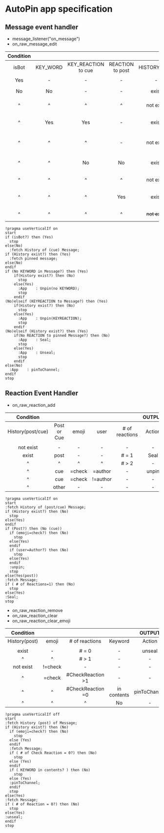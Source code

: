# AutoPin app specification

## Message event handler

+ message_listener("on_message")
+ on_raw_message_edit

|Condition |        |            |          |           |OUTPUT |       | |
|:---:     |:---:      |:---:       |:---:     |:---:      |:---:  |:---:  |:---  |
|isBot     |KEY_WORD   |KEY_REACTION</br> to cue|REACTION</br> to post |HISTORY(post)    |App.   |History|Comment|
|||||||||
|Yes       |-          |-           |-         |-          |-      |-      |Bot    |
|No        |No         |-           |-         |exist      |unpin  |delete |Keyword Deleted|
|^         |^          |^           |^         |not exist  |-      |-      |Nominal Message|
|^         |Yes        |Yes         |-         |exist      |unpin  |delete |*unusual case but exist|
|^         |^          |^           |-         |not exist  |-      |-      |edit unpinned message|
|^         |^          |No          |No        |exist      |unseal |-      |edit pinned message|
|^         |^          |^           |^         |not exist  |pin    |add    |pin new message|
|^         |^          |^           |Yes       |exist      |seal   |-      |edit sealed message|
|^         |^          |^           |^         |~~not exist~~  |~~seal~~   |~~add~~    |non exist case|

```plantuml
!pragma useVerticalIf on
start
if (isBot?) then (Yes)
  stop
else(No)
  :fetch History of (cue) Message;
if (History exist?) then (Yes)
  :fetch pinned message;
else(No)
endif
if (No KEYWORD in Message?) then (Yes)
    if(History exist?) then (No)
      stop
    else(Yes)
      :App    : Unpin(no KEYWORD);
      stop
    endif
(No)elseif (KEYREACTION to Message?) then (Yes)
    if(History exist?) then (No)
      stop
    else(Yes)
      :App    : Unpin(KEYREACTION);
      stop
    endif
(No)elseif (History exist?) then (Yes)
    if(No REACTION to pinned Message?) then (No)
      :App    : Seal;
      stop
    else(Yes)
      :App    : Unseal;
      stop
    endif
else(No)
  :App    : pinToChannel;
endif
stop
```

## Reaction Event Handler

+ on_raw_reaction_add

|Condition            |             |       |        |                |OUTPUT  |
|:---:                |:---:        |:---:  |:---:   |:---:           |:---:   |
|History(post/cue)    | Post or Cue | emoji | user   | # of reactions |Action  |
|                     |             |       |        |                |        |
|not exist            |-            |-      |-       |-               |-       |
|exist                |post         |-      |-       | # = 1          |Seal    |
|^                    |^            |^      |^       | # > 2          |-       |
|^                    |cue          |=check |=author | -              |unpin   |
|^                    |cue          |=check |!=author| -              |-       |
|^                    |other        |-      |-       |-               |-       |

```plantuml
!pragma useVerticalIf on
start
:fetch History of (post/cue) Message;
if (History exist?) then (No)
  stop
else(Yes)
endif
if (Post?) then (No (cue))
  if (emoji=check?) then (No)
    stop
  else(Yes)
  endif
  if (user=Author?) then (No)
    stop
  else(Yes)
  endif
  :unpin;
  stop
else(Yes(post))
:fetch Message;
if ( # of Reactions=1) then (No)
  stop
else(Yes)
:Seal;
stop
```

+ on_raw_reaction_remove
+ on_raw_reaction_clear
+ on_raw_reaction_clear_emoji

|Condition        |        |                   |             |OUTPUT  |
|:---:            |:---:   |:---:              |:---:        |:---:   |
|History(post)    | emoji  | # of reactions    | Keyword     |Action  |
|                 |        |                   |             |        |
|exist            | -      | # = 0             | -           | unseal |
|^                | ^      | # > 1             | -           | -      |
|not exist        | !=check| -                 | -           | -      |
|^                | =check | #CheckReaction >1 | -           | -      |
|^                | ^      | #CheckReaction =0 | in contents | pinToChannel |
|^                | ^      | ^                 | No          | -      |

```plantuml
!pragma useVerticalIf off
start
:fetch History (post) of Message;
if (History exist?) then (No)
  if (emoji=check?) then (No)
    stop
  else (Yes)
  endif
  :fetch Message;
  if ( # of Check Reaction = 0?) then (No)
    stop
  else (Yes)
  endif
  if ( KEYWORD in contents? ) then (No)
    stop
  else (Yes)
  :pinToChannel;
  endif
  stop
else(Yes)
:fetch Message;
if ( # of Reaction = 0?) then (No)
  stop
else(Yes)
:unseal;
endif
stop
```
